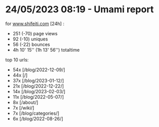 # 24/05/2023 08:19 - Umami report
for www.shifeiti.com [24h] :

 - 251 (-70) page views
 - 92 (-10) uniques
 - 56 (-22) bounces
 - 4h 10' 15'' (1h 13' 56'') totaltime


top 10 urls:
 - 54x [/blog/2022-12-09/]
 - 44x [/]
 - 37x [/blog/2023-01-12/]
 - 21x [/blog/2022-12-22/]
 - 14x [/blog/2023-02-03/]
 - 11x [/blog/2022-05-07/]
 - 8x [/about/]
 - 7x [/wiki/]
 - 7x [/blog/categories/]
 - 6x [/blog/2022-08-26/]


